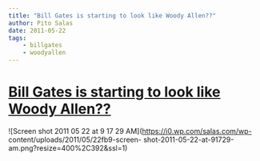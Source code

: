 ```yaml
---
title: "Bill Gates is starting to look like Woody Allen??"
author: Pito Salas
date: 2011-05-22
tags:
    - billgates
    - woodyallen
---
```

# [Bill Gates is starting to look like Woody Allen??](None)




![Screen shot 2011 05 22 at 9 17 29 AM](https://i0.wp.com/salas.com/wp-
content/uploads/2011/05/22fb9-screen-
shot-2011-05-22-at-91729-am.png?resize=400%2C392&ssl=1)


